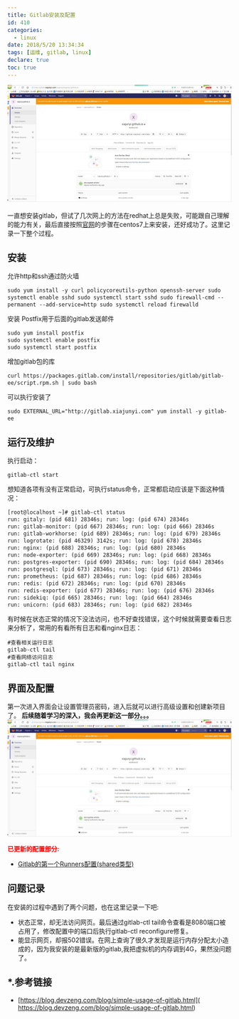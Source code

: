 ```yaml
---
title: Gitlab安装及配置
id: 410
categories:
  - linux
date: 2018/5/20 13:34:34     
tags: [运维, gitlab, linux]
declare: true
toc: true
---
```

![img](/img/xjy/gitlab1s.jpg)<br/><br/>
一直想安装gitlab，但试了几次网上的方法在redhat上总是失败，可能跟自己理解的能力有关，最后直接按照[官网](https://about.gitlab.com/installation/#centos-7)的步骤在centos7上来安装，还好成功了。这里记录一下整个过程。

<!--more-->

## 安装
允许http和ssh通过防火墙
``` shell
sudo yum install -y curl policycoreutils-python openssh-server sudo systemctl enable sshd sudo systemctl start sshd sudo firewall-cmd --permanent --add-service=http sudo systemctl reload firewalld 
```

安装 Postfix用于后面的gitlab发送邮件
```shell
sudo yum install postfix
sudo systemctl enable postfix
sudo systemctl start postfix
```

增加gitlab包的库
```shell
curl https://packages.gitlab.com/install/repositories/gitlab/gitlab-ee/script.rpm.sh | sudo bash
```

可以执行安装了
``` shell
sudo EXTERNAL_URL="http://gitlab.xiajunyi.com" yum install -y gitlab-ee
```

## 运行及维护
执行启动：
```shell
gitlab-ctl start
```
想知道各项有没有正常启动，可执行status命令，正常都启动应该是下面这种情况：
```text
[root@localhost ~]# gitlab-ctl status
run: gitaly: (pid 681) 28346s; run: log: (pid 674) 28346s
run: gitlab-monitor: (pid 667) 28346s; run: log: (pid 666) 28346s
run: gitlab-workhorse: (pid 689) 28346s; run: log: (pid 679) 28346s
run: logrotate: (pid 46329) 3142s; run: log: (pid 678) 28346s
run: nginx: (pid 688) 28346s; run: log: (pid 680) 28346s
run: node-exporter: (pid 669) 28346s; run: log: (pid 668) 28346s
run: postgres-exporter: (pid 690) 28346s; run: log: (pid 684) 28346s
run: postgresql: (pid 673) 28346s; run: log: (pid 671) 28346s
run: prometheus: (pid 687) 28346s; run: log: (pid 686) 28346s
run: redis: (pid 672) 28346s; run: log: (pid 670) 28346s
run: redis-exporter: (pid 677) 28346s; run: log: (pid 676) 28346s
run: sidekiq: (pid 665) 28346s; run: log: (pid 664) 28346s
run: unicorn: (pid 683) 28346s; run: log: (pid 682) 28346s
```
有时候在状态正常的情况下没法访问，也不好查找错误，这个时候就需要查看日志来分析了，常用的有看所有日志和看nginx日志：
```shell
#查看相关运行日志
gitlab-ctl tail
#查看网络访问日志
gitlab-ctl tail nginx
```

## 界面及配置
第一次进入界面会让设置管理员密码，进入后就可以进行高级设置和创建新项目了。
**后续随着学习的深入，我会再更新这一部分。。。**
![img](/img/xjy/gitlab1.jpg)

<font color="red">**已更新的配置部分:**</font>
+ [Gitlab的第一个Runners配置(shared类型)](http://localhost:4000/pages/p42.html)
## 问题记录
在安装的过程中遇到了两个问题，也在这里记录一下吧:
+ 状态正常，却无法访问网页。最后通过gitlab-ctl tail命令查看是8080端口被占用了，修改配置中的端口后执行gitlab-ctl reconfigure修复。
+ 能显示网页，却报502错误。在网上查询了很久才发现是运行内存分配太小造成的，因为我安装的是最新版的gitlab,我把虚拟机的内存调到4G，果然没问题了。


## *.参考链接 
+ [https://blog.devzeng.com/blog/simple-usage-of-gitlab.html](
https://blog.devzeng.com/blog/simple-usage-of-gitlab.html)